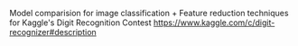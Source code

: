 Model comparision for image classification + Feature reduction techniques
for Kaggle's Digit Recognition Contest https://www.kaggle.com/c/digit-recognizer#description
